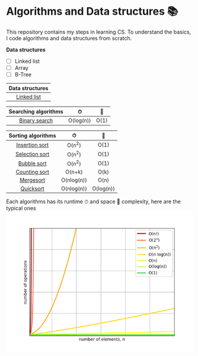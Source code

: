 # Algorithms and Data structures 📚
This repository contains my steps in learning CS. To understand the basics, I code algorithms and data structures from scratch.

**Data structures**
- [ ] Linked list
- [ ] Array
- [ ] B-Tree

| Data structures                              |
|:--------------------------------------------:|
| [Linked list](data_structures/linked_list.py)|

| Searching algorithms                        |   ⏱      |  💾  |
|:-------------------------------------------:|:---------:|:----:|
| [Binary search](searching/binary_search.py) | O(log(n)) | O(1) |

| Sorting algorithms                          |     ⏱           |  💾       |
|:-------------------------------------------:|:----------------:|:---------:|
| [Insertion sort](sorting/insertion_sort.py) | O(n<sup>2</sup>) | O(1)      |
| [Selection sort](sorting/selection_sort.py) | O(n<sup>2</sup>) | O(1)      |
| [Bubble sort](sorting/bubble_sort.py)       | O(n<sup>2</sup>) | O(1)      |
| [Counting sort](sorting/counting_sort.py)   | O(n+k)           | O(k)      |
| [Mergesort](sorting/mergesort.py)           | O(nlog(n))       | O(n)      |
| [Quicksort](sorting/quicksort.py)           | O(nlog(n))       | O(log(n)) |

Each algorithms has its runtime ⏱ and space 💾 complexity, here are the typical ones
![big-o](big-o.png)
